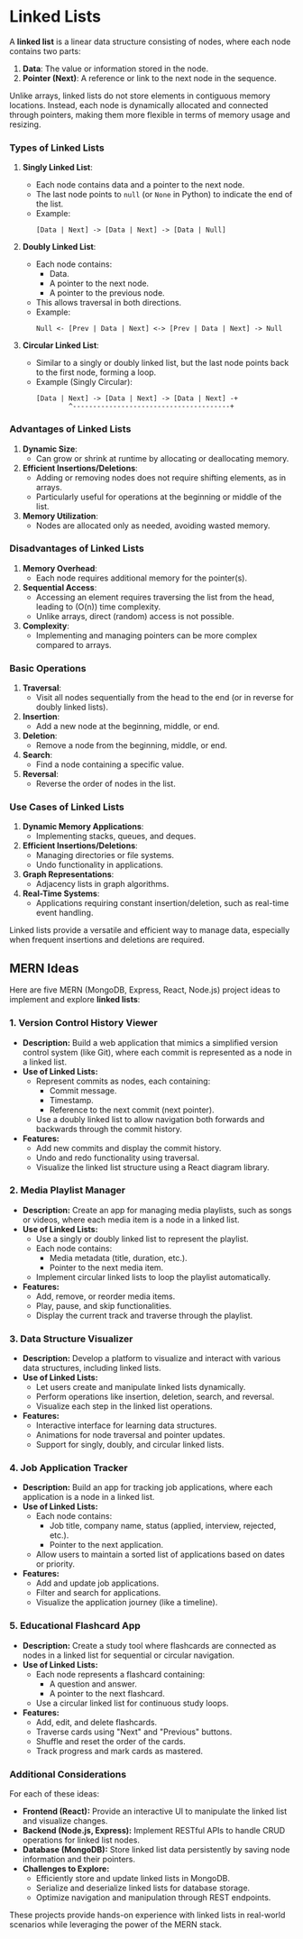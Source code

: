 # Linked Lists

A **linked list** is a linear data structure consisting of nodes, where each node contains two parts:

1. **Data**: The value or information stored in the node.
2. **Pointer (Next)**: A reference or link to the next node in the sequence.

Unlike arrays, linked lists do not store elements in contiguous memory locations. Instead, each node is dynamically allocated and connected through pointers, making them more flexible in terms of memory usage and resizing.

### **Types of Linked Lists**

1. **Singly Linked List**:

   - Each node contains data and a pointer to the next node.
   - The last node points to `null` (or `None` in Python) to indicate the end of the list.
   - Example:
     ```
     [Data | Next] -> [Data | Next] -> [Data | Null]
     ```

2. **Doubly Linked List**:

   - Each node contains:
     - Data.
     - A pointer to the next node.
     - A pointer to the previous node.
   - This allows traversal in both directions.
   - Example:
     ```
     Null <- [Prev | Data | Next] <-> [Prev | Data | Next] -> Null
     ```

3. **Circular Linked List**:
   - Similar to a singly or doubly linked list, but the last node points back to the first node, forming a loop.
   - Example (Singly Circular):
     ```
     [Data | Next] -> [Data | Next] -> [Data | Next] -+
             ^---------------------------------------+
     ```

### **Advantages of Linked Lists**

1. **Dynamic Size**:
   - Can grow or shrink at runtime by allocating or deallocating memory.
2. **Efficient Insertions/Deletions**:
   - Adding or removing nodes does not require shifting elements, as in arrays.
   - Particularly useful for operations at the beginning or middle of the list.
3. **Memory Utilization**:
   - Nodes are allocated only as needed, avoiding wasted memory.

### **Disadvantages of Linked Lists**

1. **Memory Overhead**:
   - Each node requires additional memory for the pointer(s).
2. **Sequential Access**:
   - Accessing an element requires traversing the list from the head, leading to \(O(n)\) time complexity.
   - Unlike arrays, direct (random) access is not possible.
3. **Complexity**:
   - Implementing and managing pointers can be more complex compared to arrays.

### **Basic Operations**

1. **Traversal**:
   - Visit all nodes sequentially from the head to the end (or in reverse for doubly linked lists).
2. **Insertion**:
   - Add a new node at the beginning, middle, or end.
3. **Deletion**:
   - Remove a node from the beginning, middle, or end.
4. **Search**:
   - Find a node containing a specific value.
5. **Reversal**:
   - Reverse the order of nodes in the list.

### **Use Cases of Linked Lists**

1. **Dynamic Memory Applications**:
   - Implementing stacks, queues, and deques.
2. **Efficient Insertions/Deletions**:
   - Managing directories or file systems.
   - Undo functionality in applications.
3. **Graph Representations**:
   - Adjacency lists in graph algorithms.
4. **Real-Time Systems**:
   - Applications requiring constant insertion/deletion, such as real-time event handling.

Linked lists provide a versatile and efficient way to manage data, especially when frequent insertions and deletions are required.

## MERN Ideas
Here are five MERN (MongoDB, Express, React, Node.js) project ideas to implement and explore **linked lists**:

### 1. **Version Control History Viewer**
- **Description:** Build a web application that mimics a simplified version control system (like Git), where each commit is represented as a node in a linked list.
- **Use of Linked Lists:**
  - Represent commits as nodes, each containing:
    - Commit message.
    - Timestamp.
    - Reference to the next commit (next pointer).
  - Use a doubly linked list to allow navigation both forwards and backwards through the commit history.
- **Features:**
  - Add new commits and display the commit history.
  - Undo and redo functionality using traversal.
  - Visualize the linked list structure using a React diagram library.

### 2. **Media Playlist Manager**
- **Description:** Create an app for managing media playlists, such as songs or videos, where each media item is a node in a linked list.
- **Use of Linked Lists:**
  - Use a singly or doubly linked list to represent the playlist.
  - Each node contains:
    - Media metadata (title, duration, etc.).
    - Pointer to the next media item.
  - Implement circular linked lists to loop the playlist automatically.
- **Features:**
  - Add, remove, or reorder media items.
  - Play, pause, and skip functionalities.
  - Display the current track and traverse through the playlist.

### 3. **Data Structure Visualizer**
- **Description:** Develop a platform to visualize and interact with various data structures, including linked lists.
- **Use of Linked Lists:**
  - Let users create and manipulate linked lists dynamically.
  - Perform operations like insertion, deletion, search, and reversal.
  - Visualize each step in the linked list operations.
- **Features:**
  - Interactive interface for learning data structures.
  - Animations for node traversal and pointer updates.
  - Support for singly, doubly, and circular linked lists.

### 4. **Job Application Tracker**
- **Description:** Build an app for tracking job applications, where each application is a node in a linked list.
- **Use of Linked Lists:**
  - Each node contains:
    - Job title, company name, status (applied, interview, rejected, etc.).
    - Pointer to the next application.
  - Allow users to maintain a sorted list of applications based on dates or priority.
- **Features:**
  - Add and update job applications.
  - Filter and search for applications.
  - Visualize the application journey (like a timeline).

### 5. **Educational Flashcard App**
- **Description:** Create a study tool where flashcards are connected as nodes in a linked list for sequential or circular navigation.
- **Use of Linked Lists:**
  - Each node represents a flashcard containing:
    - A question and answer.
    - A pointer to the next flashcard.
  - Use a circular linked list for continuous study loops.
- **Features:**
  - Add, edit, and delete flashcards.
  - Traverse cards using "Next" and "Previous" buttons.
  - Shuffle and reset the order of the cards.
  - Track progress and mark cards as mastered.

### Additional Considerations
For each of these ideas:
- **Frontend (React):** Provide an interactive UI to manipulate the linked list and visualize changes.
- **Backend (Node.js, Express):** Implement RESTful APIs to handle CRUD operations for linked list nodes.
- **Database (MongoDB):** Store linked list data persistently by saving node information and their pointers.
- **Challenges to Explore:**
  - Efficiently store and update linked lists in MongoDB.
  - Serialize and deserialize linked lists for database storage.
  - Optimize navigation and manipulation through REST endpoints.

These projects provide hands-on experience with linked lists in real-world scenarios while leveraging the power of the MERN stack.